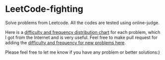 # LeetCode-fighting

Solve problems from Leetcode. All the codes are tested using online-judge.

Here is a [difficulty and frequency distribution chart](http://wwwx.cs.unc.edu/~zhew/Leetcoder/) for each problem, which I got from the Internet and is very useful. Feel free to make pull request for adding the [difficulty and frequency for new problems here](https://github.com/leetcoders/Leetcoder).

Please feel free to let me know if you have any problem or better solutions:)

